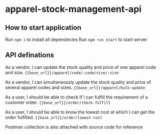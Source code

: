 # apparel-stock-management-api

## How to start application
Run `npm i` to install all dependecies
Run `npm run start` to start server

## API definations

As a vendor, I can update the stock quality and price of one apparel code and size.
`{{base_url}}/apparel/code/:code/size/:size`

As a vendor, I can simultaneously update the stock quality and price of several apparel
codes and sizes.
`{{base_url}}/apparel/bulk-update`

As a user, I should be able to check If I can fulfill the requirement of a customer order.
`{{base_url}}/order/check-fulfill`

As a user, I should be able to know the lowest cost at which I can get the order fulfilled.
`{{base_url}}/order/lowest-cost`
 

Postman collection is also attached with source code for reference


